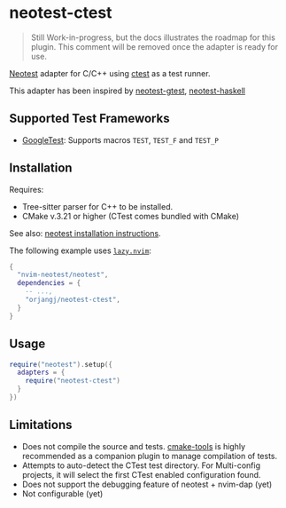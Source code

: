 # neotest-ctest

<!-- TODO:
    - TOC in README
    - Document nice features: framework auto-detection, ctest test directory detection
    - Document known issues (file/dir/namespace incorrectly marked as passed when all tests are skipped)
    - Prettify ugly ctest result output
    - File management (nio.fn.tempname() and cleanup -- keep history?)
    - Error handling
    - Document functions
    - Support user configuration
      - extra-args: --verbose --schedule-random --timeout <time>
      - is_test_file
      - filter_dir
      - framework selection, ordering, priority (set desired framework, or order/priority in detection algo)
    - Semantic versioning and changelog
    - Contribution guide
    - Style guide  (stylua)
    - neoconf
    - Unit tests

  -- TODO: file/dir/namespace are marked as passed when all tests are skipped
  -- Not sure if this is the intended behavior of Neotest, or if I'm doing something wrong.

-- Limitations
-- No colored output: https://gitlab.kitware.com/cmake/cmake/-/issues/17620
-- JUnit compatibility: https://gitlab.kitware.com/cmake/cmake/-/issues/22478
-- Parametrized tests working? I.e. TEST_P in GTest (how to display in neotest UI?)
-- Auto-detection of test directory will select the first found


-->

> Still Work-in-progress, but the docs illustrates the roadmap for this plugin.
> This comment will be removed once the adapter is ready for use.

[Neotest](https://github.com/nvim-neotest/nvim-neotest) adapter for C/C++ using
[ctest](https://cmake.org/cmake/help/latest/manual/ctest.1.html) as a test
runner.

This adapter has been inspired by
[neotest-gtest](https://github.com/alfaix/neotest-gtest), [neotest-haskell](https://github.com/mrcjkb/neotest-haskell)

## Supported Test Frameworks

- [GoogleTest](https://github.com/google/googletest): Supports macros `TEST`, `TEST_F`
  and `TEST_P`

## Installation

Requires:

- Tree-sitter parser for C++ to be installed.
- CMake v.3.21 or higher (CTest comes bundled with CMake)

See also:
[neotest installation instructions](https://github.com/nvim-neotest/neotest#installation).

The following example uses [`lazy.nvim`](https://github.com/folke/lazy.nvim):

```lua
{
  "nvim-neotest/neotest",
  dependencies = {
    -- ...,
    "orjangj/neotest-ctest",
  }
}
```

## Usage

```lua
require("neotest").setup({
  adapters = {
    require("neotest-ctest")
  }
})
```

## Limitations

- Does not compile the source and tests.
  [cmake-tools](https://github.com/Civitasv/cmake-tools.nvim) is highly
  recommended as a companion plugin to manage compilation of tests.
- Attempts to auto-detect the CTest test directory. For Multi-config
  projects, it will select the first CTest enabled configuration found.
- Does not support the debugging feature of neotest + nvim-dap (yet)
- Not configurable (yet)
